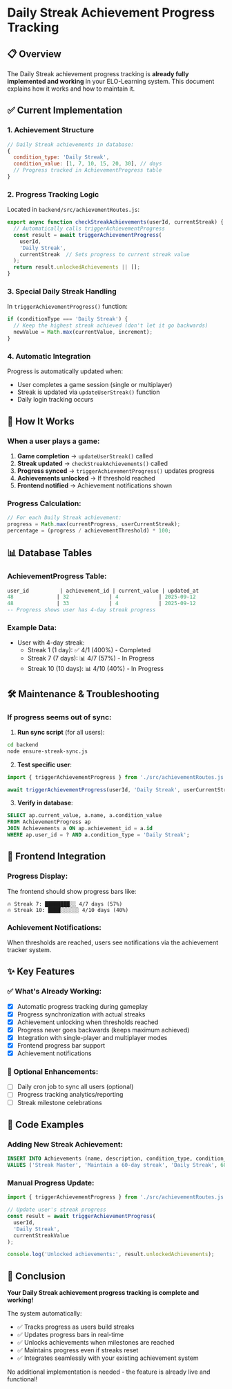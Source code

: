 # Daily Streak Achievement Progress Tracking

## 📋 Overview

The Daily Streak achievement progress tracking is **already fully implemented and working** in your ELO-Learning system. This document explains how it works and how to maintain it.

## ✅ Current Implementation

### 1. **Achievement Structure**
```javascript
// Daily Streak achievements in database:
{
  condition_type: 'Daily Streak',
  condition_value: [1, 7, 10, 15, 20, 30], // days
  // Progress tracked in AchievementProgress table
}
```

### 2. **Progress Tracking Logic**
Located in `backend/src/achievementRoutes.js`:

```javascript
export async function checkStreakAchievements(userId, currentStreak) {
  // Automatically calls triggerAchievementProgress
  const result = await triggerAchievementProgress(
    userId,
    'Daily Streak',
    currentStreak  // Sets progress to current streak value
  );
  return result.unlockedAchievements || [];
}
```

### 3. **Special Daily Streak Handling**
In `triggerAchievementProgress()` function:

```javascript
if (conditionType === 'Daily Streak') {
  // Keep the highest streak achieved (don't let it go backwards)
  newValue = Math.max(currentValue, increment);
}
```

### 4. **Automatic Integration**
Progress is automatically updated when:
- User completes a game session (single or multiplayer)
- Streak is updated via `updateUserStreak()` function
- Daily login tracking occurs

## 🔄 How It Works

### When a user plays a game:
1. **Game completion** → `updateUserStreak()` called
2. **Streak updated** → `checkStreakAchievements()` called
3. **Progress synced** → `triggerAchievementProgress()` updates progress
4. **Achievements unlocked** → If threshold reached
5. **Frontend notified** → Achievement notifications shown

### Progress Calculation:
```javascript
// For each Daily Streak achievement:
progress = Math.max(currentProgress, userCurrentStreak);
percentage = (progress / achievementThreshold) * 100;
```

## 📊 Database Tables

### AchievementProgress Table:
```sql
user_id          | achievement_id | current_value | updated_at
48              | 32             | 4             | 2025-09-12
48              | 33             | 4             | 2025-09-12
-- Progress shows user has 4-day streak progress
```

### Example Data:
- User with 4-day streak:
  - Streak 1 (1 day): ✅ 4/1 (400%) - Completed
  - Streak 7 (7 days): 📊 4/7 (57%) - In Progress
  - Streak 10 (10 days): 📊 4/10 (40%) - In Progress

## 🛠️ Maintenance & Troubleshooting

### If progress seems out of sync:

1. **Run sync script** (for all users):
```bash
cd backend
node ensure-streak-sync.js
```

2. **Test specific user**:
```javascript
import { triggerAchievementProgress } from './src/achievementRoutes.js';

await triggerAchievementProgress(userId, 'Daily Streak', userCurrentStreak);
```

3. **Verify in database**:
```sql
SELECT ap.current_value, a.name, a.condition_value
FROM AchievementProgress ap
JOIN Achievements a ON ap.achievement_id = a.id  
WHERE ap.user_id = ? AND a.condition_type = 'Daily Streak';
```

## 🎯 Frontend Integration

### Progress Display:
The frontend should show progress bars like:
```
🔥 Streak 7: ████████░░ 4/7 days (57%)
🔥 Streak 10: ████░░░░░░ 4/10 days (40%)
```

### Achievement Notifications:
When thresholds are reached, users see notifications via the achievement tracker system.

## ✨ Key Features

### ✅ What's Already Working:
- [x] Automatic progress tracking during gameplay
- [x] Progress synchronization with actual streaks
- [x] Achievement unlocking when thresholds reached
- [x] Progress never goes backwards (keeps maximum achieved)
- [x] Integration with single-player and multiplayer modes
- [x] Frontend progress bar support
- [x] Achievement notifications

### 🔧 Optional Enhancements:
- [ ] Daily cron job to sync all users (optional)
- [ ] Progress tracking analytics/reporting
- [ ] Streak milestone celebrations

## 📝 Code Examples

### Adding New Streak Achievement:
```sql
INSERT INTO Achievements (name, description, condition_type, condition_value, category_id)
VALUES ('Streak Master', 'Maintain a 60-day streak', 'Daily Streak', 60, [streak_category_id]);
```

### Manual Progress Update:
```javascript
import { triggerAchievementProgress } from './src/achievementRoutes.js';

// Update user's streak progress
const result = await triggerAchievementProgress(
  userId, 
  'Daily Streak', 
  currentStreakValue
);

console.log('Unlocked achievements:', result.unlockedAchievements);
```

## 🎉 Conclusion

**Your Daily Streak achievement progress tracking is complete and working!** 

The system automatically:
- ✅ Tracks progress as users build streaks
- ✅ Updates progress bars in real-time  
- ✅ Unlocks achievements when milestones are reached
- ✅ Maintains progress even if streaks reset
- ✅ Integrates seamlessly with your existing achievement system

No additional implementation is needed - the feature is already live and functional!
